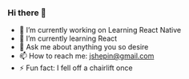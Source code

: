 ### Hi there 👋

- 🔭 I’m currently working on Learning React Native
- 🌱 I’m currently learning React 
- 💬 Ask me about anything you so desire
- 📫 How to reach me: jshepin@gmail.com
- ⚡ Fun fact: I fell off a chairlift once

